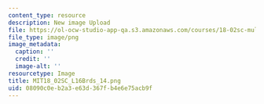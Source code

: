 ```yaml
---
content_type: resource
description: New image Upload
file: https://ol-ocw-studio-app-qa.s3.amazonaws.com/courses/18-02sc-multivariable-calculus-fall-2010/08090c0eb2a3e63d367fb4e6e75acb9f_MIT18_02SC_L16Brds_14.png
file_type: image/png
image_metadata:
  caption: ''
  credit: ''
  image-alt: ''
resourcetype: Image
title: MIT18_02SC_L16Brds_14.png
uid: 08090c0e-b2a3-e63d-367f-b4e6e75acb9f
---
```

